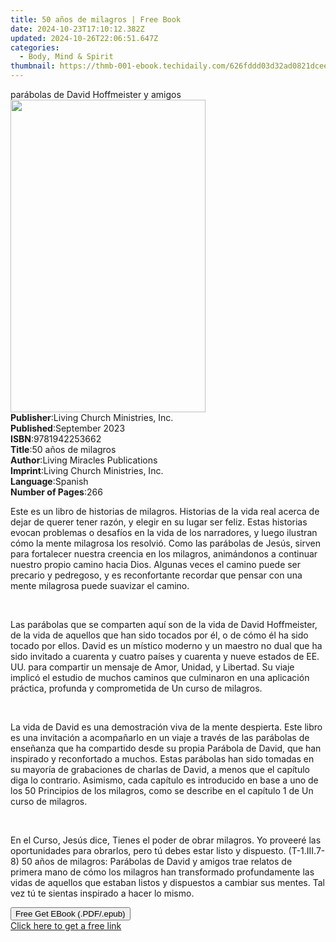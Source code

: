 ```yaml
---
title: 50 años de milagros | Free Book
date: 2024-10-23T17:10:12.382Z
updated: 2024-10-26T22:06:51.647Z
categories:
  - Body, Mind & Spirit
thumbnail: https://thmb-001-ebook.techidaily.com/626fddd03d32ad0821dceee1b0cd32e4b5172df8850423b56a4c898d549ecc8b.jpg
---
```

<main id="book-container">
  <div class="flex flex-col">
    <div class="book-brief flex-1 py-6 px-4 sm:p-6 md:py-10 md:px-8">
      <!-- brief-->
      <div class="book-brief-main">parábolas de David Hoffmeister y amigos</div>
    </div>
    <div
      class="book-meta-info flex-1 grid gap-4 col-start-1 col-end-3 row-start-1 sm:mb-6 sm:grid-cols-4 lg:gap-6 lg:col-start-2 lg:row-end-6 lg:row-span-6 lg:mb-0"
    >
      <div
        class="book-meta-info-left place-content-center mt-4 p-4 text-sm leading-6 col-start-2 col-span-2 dark:text-slate-400"
      >
        <img
          class="w-full h-500 object-cover rounded-lg sm:h-255 sm:col-span-2 lg:col-span-full"
          src="https://img-001-ebook.techidaily.com/b194e1193aa00903ce0380643a286ac51d1e838cee67015e86b178a9722031c1.jpg"
          alt=""
          width="312"
          height="500"
        />
      </div>
      <div
        class="book-meta-info-right mt-2 col-start-1 row-start-2 col-span-3 self-center"
      >
        <!-- meta data  -->
        <div class="flex flex-col px-4 md:px-8">
          <div class="flex-1">
            <strong>Publisher</strong>:<span class="px-2"
              >Living Church Ministries, Inc.</span
            >
          </div>
          <div class="flex-1">
            <strong>Published</strong>:<span class="px-2">September 2023</span>
          </div>
          <div class="flex-1">
            <strong>ISBN</strong>:<span class="px-2">9781942253662</span>
          </div>
          <div class="flex-1">
            <strong>Title</strong>:<span class="px-2">50 años de milagros</span>
          </div>
          <div class="flex-1">
            <strong>Author</strong>:<span class="px-2"
              >Living Miracles Publications</span
            >
          </div>
          <div class="flex-1">
            <strong>Imprint</strong>:<span class="px-2"
              >Living Church Ministries, Inc.</span
            >
          </div>
          <div class="flex-1">
            <strong>Language</strong>:<span class="px-2">Spanish</span>
          </div>
          <div class="flex-1">
            <strong>Number of Pages</strong>:<span class="px-2">266</span>
          </div>
        </div>
      </div>
    </div>
    <div class="book-description flex-1 py-6 px-4 sm:p-6 md:py-10 md:px-8">
      <div class="book-description-main">
        <div accordion-content="" id="description">
          <p>
            Este es un libro de historias de milagros. Historias de la vida real
            acerca de dejar de querer tener razón, y elegir en su lugar ser
            feliz. Estas historias evocan problemas o desafíos en la vida de los
            narradores, y luego ilustran cómo la mente milagrosa los resolvió.
            Como las parábolas de Jesús, sirven para fortalecer nuestra creencia
            en los milagros, animándonos a continuar nuestro propio camino hacia
            Dios. Algunas veces el camino puede ser precario y pedregoso, y es
            reconfortante recordar que pensar con una mente milagrosa puede
            suavizar el camino.
          </p>
          <p><br /></p>
          <p>
            Las parábolas que se comparten aquí son de la vida de David
            Hoffmeister, de la vida de aquellos que han sido tocados por él, o
            de cómo él ha sido tocado por ellos. David es un místico moderno y
            un maestro no dual que ha sido invitado a cuarenta y cuatro países y
            cuarenta y nueve estados de EE. UU. para compartir un mensaje de
            Amor, Unidad, y Libertad. Su viaje implicó el estudio de muchos
            caminos que culminaron en una aplicación práctica, profunda y
            comprometida de Un curso de milagros.
          </p>
          <p><br /></p>
          <p>
            La vida de David es una demostración viva de la mente despierta.
            Este libro es una invitación a acompañarlo en un viaje a través de
            las parábolas de enseñanza que ha compartido desde su propia
            Parábola de David, que han inspirado y reconfortado a muchos. Estas
            parábolas han sido tomadas en su mayoría de grabaciones de charlas
            de David, a menos que el capítulo diga lo contrario. Asimismo, cada
            capítulo es introducido en base a uno de los 50 Principios de los
            milagros, como se describe en el capítulo 1 de Un curso de milagros.
          </p>
          <p><br /></p>
          <p>
            En el Curso, Jesús dice, Tienes el poder de obrar milagros. Yo
            proveeré las oportunidades para obrarlos, pero tú debes estar listo
            y dispuesto. (T-1.III.7-8) 50 años de milagros: Parábolas de David y
            amigos trae relatos de primera mano de cómo los milagros han
            transformado profundamente las vidas de aquellos que estaban listos
            y dispuestos a cambiar sus mentes. Tal vez tú te sientas inspirado a
            hacer lo mismo.
          </p>
        </div>
        <div class="accordion-fader"></div>
      </div>
    </div>
    <div class="book-excerpts flex-1 py-6 px-4 sm:p-6 md:py-10 md:px-8"></div>
    <div
      class="book-about-author flex-1 py-6 px-4 sm:p-6 md:py-10 md:px-8"
    ></div>
    <div class="book-free-get flex-1 py-6 px-4 sm:p-6 md:py-10 md:px-8">
      <button
        id="btn-free-get"
        class="bg-blue-500 hover:bg-blue-700 text-white font-bold py-2 px-4 rounded"
      >
        Free Get EBook (.PDF/.epub)
      </button>
      <div id="countdown-display" class="px-2 text-lg mt-2"></div>
      <a
        id="free-link"
        class="hidden bg-blue-500 hover:bg-blue-700 text-white font-bold py-2 px-4 rounded"
        href="https://www.ebooks.com/en-us/book/211455603/50-a-os-de-milagros/living-miracles-publications/"
        target="_blank"
        >Click here to get a free link</a
      >
    </div>
    <script>
      let countdownTime = 0;
      let countdownInterval = null;
      document
        .getElementById('btn-free-get')
        .addEventListener('click', startCountdown);
      function startCountdown() {
        countdownTime = new Date().getTime() + 60000 * 3;
        countdownInterval = setInterval(updateCountdown, 1000);
        document.getElementById('btn-free-get').disabled = true;
        document
          .getElementById('btn-free-get')
          .classList.add('bg-gray-500', 'cursor-not-allowed');
      }
      function updateCountdown() {
        let currentTime = new Date().getTime();
        let timeLeft = countdownTime - currentTime;
        let secondsLeft = Math.floor(timeLeft / 1000);
        document.getElementById('countdown-display').innerHTML =
          `Remaining time: ${secondsLeft} seconds.`;
        if (secondsLeft <= 0) {
          clearInterval(countdownInterval);
          document.getElementById('btn-free-get').classList.add('hidden');
          document.getElementById('free-link').classList.remove('hidden');
          document.getElementById('countdown-display').innerHTML = '';
        }
      }
    </script>
  </div>
</main>

<ins class="adsbygoogle"
      style="display:block"
      data-ad-client="ca-pub-7571918770474297"
      data-ad-slot="8358498916"
      data-ad-format="auto"
      data-full-width-responsive="true"></ins>
    